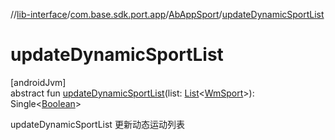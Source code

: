 //[lib-interface](../../../index.md)/[com.base.sdk.port.app](../index.md)/[AbAppSport](index.md)/[updateDynamicSportList](update-dynamic-sport-list.md)

# updateDynamicSportList

[androidJvm]\
abstract fun [updateDynamicSportList](update-dynamic-sport-list.md)(list: [List](https://kotlinlang.org/api/latest/jvm/stdlib/kotlin.collections/-list/index.html)&lt;[WmSport](../../com.base.sdk.entity.apps/-wm-sport/index.md)&gt;): Single&lt;[Boolean](https://kotlinlang.org/api/latest/jvm/stdlib/kotlin/-boolean/index.html)&gt;

updateDynamicSportList 更新动态运动列表
